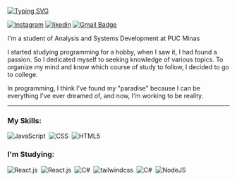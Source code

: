 [![Typing SVG](https://readme-typing-svg.herokuapp.com/?color=fff&size=35&center=true&vCenter=true&width=1000&lines=Whats's+up!,+I'm+Walber)](https://git.io/typing-svg)

[![Instagram](https://img.shields.io/badge/-@walbeeeeeer-00875f?style=flat-square&labelColor=00875f&logo=instagram&logoColor=white&link=https://www.instagram.com/walbeeeeeer/)](https://www.instagram.com/walbeeeeeer/)
[![likedin](https://img.shields.io/badge/-Walber%20Gomes-00875f?style=flat-square&labelColor=00875f&logo=Linkedin&logoColor=white&link=https://www.linkedin.com/in/walber-gomes-224206261/)](https://www.linkedin.com/in/walber-gomes-224206261/) 
[![Gmail Badge](https://img.shields.io/badge/-walberg.s48@gmail.com-00875f?style=flat-square&logo=Gmail&logoColor=white&link=mailto:walberg.s48@gmail.com)](mailto:walberg.s48gmail.com)


I'm a student of Analysis and Systems Development at PUC Minas

I started studying programming for a hobby, when I saw it, I had found a passion. So I dedicated myself to seeking knowledge of various topics. To organize my mind and know which course of study to follow, I decided to go to college.

In programming, I think I've found my "paradise" because I can be everything I've ever dreamed of, and now, I'm working to be reality.

---

### My Skills:
![JavaScript](https://img.shields.io/badge/-JavaScript-0D1117?style=for-the-badge&logo=javascript&labelColor=0D1117&textColor=0D1117)&nbsp;
![CSS](https://img.shields.io/badge/-CSS-0D1117?style=for-the-badge&logo=CSS3&logoColor=1572B6&labelColor=0D1117)&nbsp;
![HTML5](https://img.shields.io/badge/-HTML5-0D1117?style=for-the-badge&logo=HTML5&logoColor=E34F26&labelColor=0D1117)&nbsp;


### I'm Studying:

![React.js](https://img.shields.io/badge/-React.js-0D1117?style=for-the-badge&logo=react&labelColor=0D1117)&nbsp;
![React.js](https://img.shields.io/badge/-React%20Native-0D1117?style=for-the-badge&logo=react&labelColor=0D1117)&nbsp;
![C#](https://img.shields.io/badge/-cSharp-0D1117?style=for-the-badge&logo=csharp&logoColor=239120&labelColor=0D1117)&nbsp;
![tailwindcss](https://img.shields.io/badge/-tailwind-0D1117?style=for-the-badge&logo=tailwindcss&logoColor=#06B6D4&labelColor=0D1117)&nbsp;
![C#](https://img.shields.io/badge/-TypeScript-0D1117?style=for-the-badge&logo=typescript&logoColor=3178C6&labelColor=0D1117)&nbsp;
![NodeJS](https://img.shields.io/badge/-Node.JS-0D1117?style=for-the-badge&logo=node.js&logoColor=3178C6&labelColor=0D1117)&nbsp;
